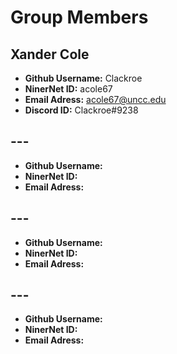 # Group Members



## Xander Cole
- **Github Username:** Clackroe
-  **NinerNet ID:** acole67
- **Email Adress:** acole67@uncc.edu
- **Discord ID:** Clackroe#9238

## ---
- **Github Username:** 
-  **NinerNet ID:** 
- **Email Adress:** 

## ---
- **Github Username:** 
-  **NinerNet ID:** 
- **Email Adress:** 

## ---
- **Github Username:** 
-  **NinerNet ID:** 
- **Email Adress:** 

